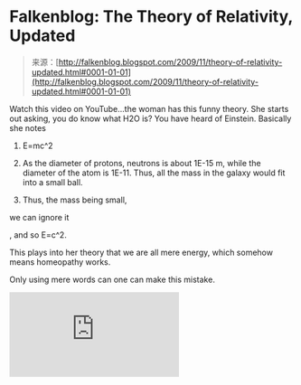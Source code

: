 <!--yml
category: 未分类
date: 2024-05-12 21:44:33
-->

# Falkenblog: The Theory of Relativity, Updated

> 来源：[http://falkenblog.blogspot.com/2009/11/theory-of-relativity-updated.html#0001-01-01](http://falkenblog.blogspot.com/2009/11/theory-of-relativity-updated.html#0001-01-01)

Watch this video on YouTube...the woman has this funny theory. She starts out asking, you do know what H2O is? You have heard of Einstein. Basically she notes

1) E=mc^2

2) As the diameter of protons, neutrons is about 1E-15 m, while the diameter of the atom is 1E-11\. Thus, all the mass in the galaxy would fit into a small ball.

3) Thus, the mass being small,

we can ignore it

, and so E=c^2.

This plays into her theory that we are all mere energy, which somehow means homeopathy works.

Only using mere words can one can make this mistake.

<param name="movie" value="http://www.youtube.com/v/C0c5yClip4o&amp;hl=en&amp;fs=1&amp;"><param name="allowFullScreen" value="true"><param name="allowscriptaccess" value="always"><embed src="http://www.youtube.com/v/C0c5yClip4o&amp;hl=en&amp;fs=1&amp;" type="application/x-shockwave-flash" allowscriptaccess="always" allowfullscreen="true">
